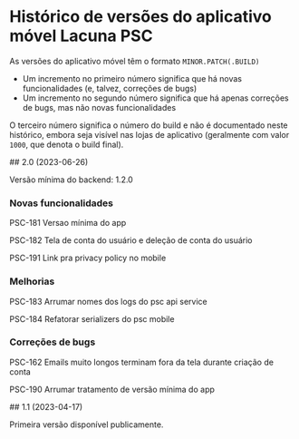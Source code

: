 ﻿# Histórico de versões do aplicativo móvel Lacuna PSC

As versões do aplicativo móvel têm o formato `MINOR.PATCH(.BUILD)`

* Um incremento no primeiro número significa que há novas funcionalidades (e, talvez, correções de bugs)
* Um incremento no segundo número significa que há apenas correções de bugs, mas não novas funcionalidades

O terceiro número significa o número do build e não é documentado neste histórico, embora seja visível nas lojas de aplicativo (geralmente com valor `1000`, que denota o build final).



<a name="v2-0" />
## 2.0 (2023-06-26)

Versão mínima do backend: 1.2.0

### Novas funcionalidades

PSC-181 Versao mínima do app

PSC-182 Tela de conta do usuário e deleção de conta do usuário

PSC-191 Link pra privacy policy no mobile

### Melhorias

PSC-183 Arrumar nomes dos logs do psc api service

PSC-184 Refatorar serializers do psc mobile

### Correções de bugs

PSC-162 Emails muito longos terminam fora da tela durante criação de conta

PSC-190 Arrumar tratamento de versão mínima do app



<a name="v1-1" />
## 1.1 (2023-04-17)

Primeira versão disponível publicamente.
